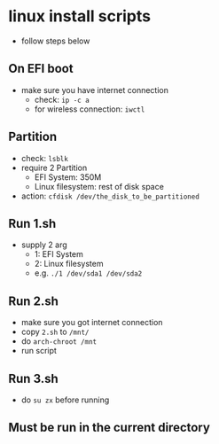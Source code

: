 # linux install scripts
- follow steps below

## On EFI boot
- make sure you have internet connection
  - check: `ip -c a`
  - for wireless connection: `iwctl`

## Partition
- check: `lsblk`
- require 2 Partition
  - EFI System: 350M
  - Linux filesystem: rest of disk space
- action: `cfdisk /dev/the_disk_to_be_partitioned`

## Run 1.sh
- supply 2 arg
  - 1: EFI System
  - 2: Linux filesystem
  - e.g. `./1 /dev/sda1 /dev/sda2`

## Run 2.sh
- make sure you got internet connection
- copy `2.sh` to `/mnt/`
- do `arch-chroot /mnt`
- run script


## Run 3.sh
- do `su zx` before running

## Must be run in the current directory
